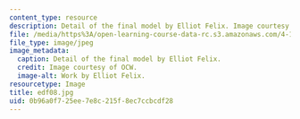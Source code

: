 ```yaml
---
content_type: resource
description: Detail of the final model by Elliot Felix. Image courtesy of OCW.
file: /media/https%3A/open-learning-course-data-rc.s3.amazonaws.com/4-196-architecture-design-level-ii-cuba-studio-spring-2004/0b96a0f725ee7e8c215f8ec7ccbcdf28_edf08.jpg
file_type: image/jpeg
image_metadata:
  caption: Detail of the final model by Elliot Felix.
  credit: Image courtesy of OCW.
  image-alt: Work by Elliot Felix.
resourcetype: Image
title: edf08.jpg
uid: 0b96a0f7-25ee-7e8c-215f-8ec7ccbcdf28
---
```

